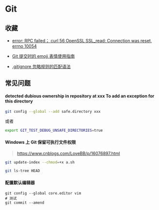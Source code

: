 # Git

## 收藏

- [error: RPC failed； curl 56 OpenSSL SSL_read: Connection was reset, errno 10054](https://blog.csdn.net/dsqcsdn/article/details/104821042/)

- [Git 提交时的 emoji 表情使用指南](https://ibyte.blog.csdn.net/article/details/113336076)

- [.gitignore 忽略规则的匹配语法](https://blog.csdn.net/Mr_JavaScript/article/details/91788035)

## 常见问题

#### detected dubious ownership in repository at xxx To add an exception for this directory

```bash
git config --global --add safe.directory xxx
```

或者

```bash
export GIT_TEST_DEBUG_UNSAFE_DIRECTORIES=true
```

#### Windows 上 Git 保留可执行文件权限

> https://www.cnblogs.com/LoveBB/p/16076897.html

```bash
git update-index --chmod=+x a.sh
```

```bash
git ls-tree HEAD
```

#### 配置默认编辑器

```shell
git config --global core.editor vim
# 测试
git commit --amend
```
